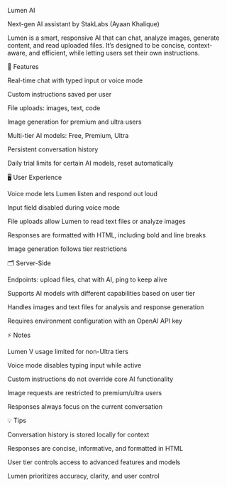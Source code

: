 Lumen AI

Next-gen AI assistant by StakLabs (Ayaan Khalique)

Lumen is a smart, responsive AI that can chat, analyze images, generate content, and read uploaded files. It’s designed to be concise, context-aware, and efficient, while letting users set their own instructions.

🚀 Features

Real-time chat with typed input or voice mode

Custom instructions saved per user

File uploads: images, text, code

Image generation for premium and ultra users

Multi-tier AI models: Free, Premium, Ultra

Persistent conversation history

Daily trial limits for certain AI models, reset automatically

🖥️ User Experience

Voice mode lets Lumen listen and respond out loud

Input field disabled during voice mode

File uploads allow Lumen to read text files or analyze images

Responses are formatted with HTML, including bold and line breaks

Image generation follows tier restrictions

🗂️ Server-Side

Endpoints: upload files, chat with AI, ping to keep alive

Supports AI models with different capabilities based on user tier

Handles images and text files for analysis and response generation

Requires environment configuration with an OpenAI API key

⚡ Notes

Lumen V usage limited for non-Ultra tiers

Voice mode disables typing input while active

Custom instructions do not override core AI functionality

Image requests are restricted to premium/ultra users

Responses always focus on the current conversation

💡 Tips

Conversation history is stored locally for context

Responses are concise, informative, and formatted in HTML

User tier controls access to advanced features and models

Lumen prioritizes accuracy, clarity, and user control
